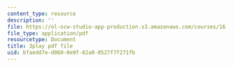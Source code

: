 ```yaml
---
content_type: resource
description: ''
file: https://ol-ocw-studio-app-production.s3.amazonaws.com/courses/16-885j-aircraft-systems-engineering-fall-2005/bfaedd7ed0600e9f82a00527f7f271fb_Fo8v7juSgRw.pdf
file_type: application/pdf
resourcetype: Document
title: 3play pdf file
uid: bfaedd7e-d060-0e9f-82a0-0527f7f271fb
---
```

